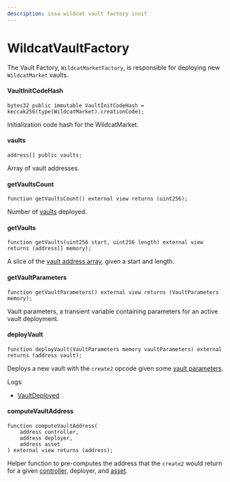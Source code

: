 ```yaml
---
description: issa wildcat vault factory innit
---
```


# WildcatVaultFactory

The Vault Factory, `WildcatMarketFactory`, is responsible for deploying new `WildcatMarket` vaults.

#### VaultInitCodeHash

```solidity
bytes32 public immutable VaultInitCodeHash = keccak256(type(WildcatMarket).creationCode);
```

Initialization code hash for the WildcatMarket.

#### vaults

```solidity
address[] public vaults;
```

Array of vault addresses.

#### getVaultsCount

```solidity
function getVaultsCount() external view returns (uint256);
```

Number of [vaults](wildcatvaultfactory.md#vaults) deployed.

#### getVaults

```solidity
function getVaults(uint256 start, uint256 length) external view returns (address[] memory);
```

A slice of the [vault address array](wildcatvaultfactory.md#vaults), given a start and length.

#### getVaultParameters

```solidity
function getVaultParameters() external view returns (VaultParameters memory);
```

Vault parameters, a transient variable containing parameters for an active vault deployment.

#### deployVault

```solidity
function deployVault(VaultParameters memory vaultParameters) external returns (address vault);
```

Deploys a new vault with the `create2` opcode given some [vault parameters](wildcatvaultfactory.md#getvaultparameters).

Logs:

* [VaultDeployed](../the-vault/events.md#vaultdeployed)

#### computeVaultAddress

```solidity
function computeVaultAddress(
    address controller,
    address deployer,
    address asset
) external view returns (address);
```

Helper function to pre-computes the address that the `create2` would return for a given [controller](../the-vault/wildcatmarketbase.md#controller), deployer, and [asset](../the-vault/wildcatmarketbase.md#asset).
